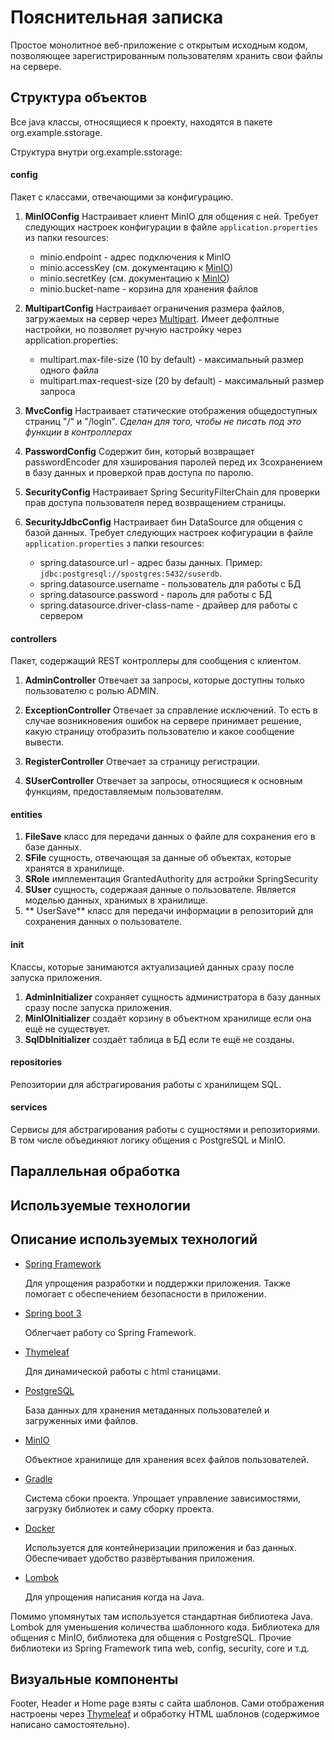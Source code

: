 # Пояснительная записка

Простое монолитное веб-приложение с открытым исходным кодом,
позволяющее зарегистрированным
пользователям хранить свои файлы на сервере.

## Структура объектов

Все java классы, относящиеся к проекту, находятся в 
пакете org.example.sstorage. 

Структура внутри org.example.sstorage:

#### config
Пакет с классами, отвечающими за конфигурацию.

1. **MinIOConfig** Настраивает клиент MinIO для 
общения с ней. Требует следующих настроек конфигурации в файле
`application.properties` из папки resources:
    - minio.endpoint - адрес подключения к MinIO
    - minio.accessKey (см. документацию к [MinIO](https://min.io/docs/minio/container/administration/identity-access-management/minio-user-management.html))
    - minio.secretKey (см. документацию к [MinIO](https://min.io/docs/minio/container/administration/identity-access-management/minio-user-management.html))
    - minio.bucket-name - корзина для хранения файлов

2. **MultipartConfig** Настраивает ограничения размера файлов, 
загружаемых на сервер через [Multipart](https://docs.spring.io/spring-framework/reference/web/webmvc/mvc-controller/ann-methods/multipart-forms.html). 
Имеет дефолтные настройки, но позволяет
ручную настройку через application.properties:
    - multipart.max-file-size (10 by default) - максимальный размер одного файла
    - multipart.max-request-size (20 by default) - максимальный размер запроса

3. **MvcConfig** Настраивает статические отображения
общедоступных страниц "/" и "/login". *Сделан для того, чтобы не 
писать под это функции в контроллерах*

2. **PasswordConfig** Содержит бин, который возвращает 
passwordEncoder для хэширования паролей перед их 
3сохранением в базу данных и проверкой прав доступа по паролю.

2. **SecurityConfig** Настраивает Spring SecurityFilterChain
для проверки прав доступа пользователя перед возвращением страницы.
 
3. **SecurityJdbcConfig** Настраивает бин DataSource для общения
с базой данных. Требует следующих настроек кофигурации в файле 
`application.properties` з папки resources:
    - spring.datasource.url - адрес базы данных. Пример: `jdbc:postgresql://spostgres:5432/suserdb`.
    - spring.datasource.username - пользователь для работы с БД
    - spring.datasource.password - пароль для работы с БД
    - spring.datasource.driver-class-name - драйвер для работы с сервером

#### controllers
Пакет, содержащий REST контроллеры для сообщения с клиентом.

1. **AdminController** Отвечает за запросы, которые 
доступны только пользователю с ролью ADMIN.

2. **ExceptionController** Отвечает за справление исключений. 
То есть в случае возникновения ошибок на сервере принимает 
решение, какую страницу отобразить пользователю и какое сообщение вывести.

3. **RegisterController** Отвечает за страницу регистрации.

4. **SUserController** Отвечает за запросы, относящиеся к 
основным функциям, предоставляемым пользователям.

#### entities

1. **FileSave** класс для передачи данных о файле для 
сохранения его в базе данных.
2. **SFile** сущность, отвечающая за данные об объектах, 
которые хранятся в хранилище.
3. **SRole** имплементация GrantedAuthority для астройки SpringSecurity 
4. **SUser** сущность, содержаая данные о пользователе. 
Является моделью данных, хранимых в хранилище.
5. ** UserSave** класс для передачи информации в репозиторий 
для сохранения данных о пользователе.

#### init
Классы, которые занимаются актуализацией данных сразу после 
запуска приложения.

1. **AdminInitializer** сохраняет сущность администратора в
базу данных сразу после запуска приложения.
3. **MinIOInitializer** создаёт корзину в объектном 
хранилище если она ещё не существует.
4. **SqlDbInitializer** создаёт таблица в БД если те ещё не созданы.

#### repositories
Репозитории для абстрагирования работы с хранилищем SQL.

#### services

Сервисы для абстрагирования работы с сущностями и репозиториями.
В том числе объединяют логику общения с PostgreSQL и MinIO.

## Параллельная обработка

## Используемые технологии
## Описание используемых технологий

- [Spring Framework](https://spring.io/)

  Для упрощения разработки и поддержки приложения.
  Также помогает с обеспечением безопасности в приложении.

- [Spring boot 3](https://spring.io/projects/spring-boot)

  Облегчает работу со Spring Framework.

- [Thymeleaf](https://www.thymeleaf.org/)

  Для динамической работы с html станицами.

- [PostgreSQL](https://www.postgresql.org/)

  База данных для хранения метаданных пользователей
  и загруженных ими файлов.

- [MinIO](https://min.io/)

  Объектное хранилище для хранения всех
  файлов пользователей.

- [Gradle](https://gradle.org/)

  Система сбоки проекта. Упрощает управление
  зависимостями, загрузку библиотек и саму сборку проекта.

- [Docker](https://www.docker.com/)

  Используется для контейнеризации приложения
  и баз данных. Обеспечивает удобство развёртывания
  приложения.

- [Lombok](https://projectlombok.org/)

  Для упрощения написания когда на Java.


Помимо упомянутых там используется стандартная библиотека Java.
Lombok для уменьшения количества шаблонного кода. 
Библиотека для общения с MinIO, библиотека для общения с PostgreSQL.
Прочие библиотеки из Spring Framework типа web, config, security, core и т.д.

## Визуальные компоненты

Footer, Header и Home page взяты с сайта шаблонов.
Сами отображения настроены через [Thymeleaf](https://www.thymeleaf.org/) 
и обработку HTML шаблонов (содержимое написано самостоятельно).
